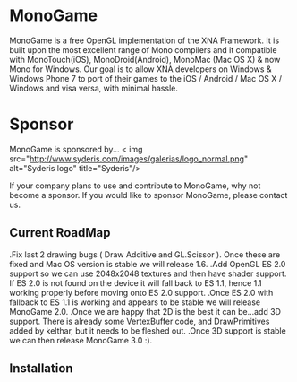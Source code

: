 # MonoGame

MonoGame is a free OpenGL implementation of the XNA Framework. It is built upon the most excellent range of Mono compilers and it compatible with MonoTouch(iOS), MonoDroid(Android), MonoMac (Mac OS X) &amp; now Mono for Windows. Our goal is to allow XNA developers on Windows &amp; Windows Phone 7 to port of their games to the iOS / Android / Mac OS X / Windows and visa versa, with minimal hassle.<!-- img src="https://github.com/downloads/technomancy/leiningen/leiningen-banner.png" alt="Leiningen logo" title="The man himself" align="right" / -->

# Sponsor
MonoGame is sponsored by...
< img src="http://www.syderis.com/images/galerias/logo_normal.png" alt="Syderis logo" title="Syderis"/>

If your company plans to use and contribute to MonoGame, why not become a sponsor. If you would like to sponsor MonoGame, please contact us.

## Current RoadMap

.Fix last 2 drawing bugs ( Draw Additive and GL.Scissor ). Once these are fixed and Mac OS version is stable we will release 1.6.
.Add OpenGL ES 2.0 support so we can use 2048x2048 textures and then have shader support. If ES 2.0 is not found on the device it will fall back to ES 1.1, hence 1.1 working properly before moving onto ES 2.0 support.
.Once ES 2.0 with fallback to ES 1.1 is working and appears to be stable we will release MonoGame 2.0.
.Once we are happy that 2D is the best it can be...add 3D support. There is already some VertexBuffer code, and DrawPrimitives added by kelthar, but it needs to be fleshed out.
.Once 3D support is stable we can then release MonoGame 3.0 :).

## Installation

